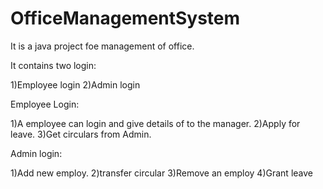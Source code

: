 # OfficeManagementSystem
It is a java project foe management of office. 

It contains two login:

1)Employee login
2)Admin login

Employee Login:

1)A employee can login and give details of to the manager.
2)Apply for leave.
3)Get circulars from Admin.

Admin login:

1)Add new employ.
2)transfer circular
3)Remove an employ
4)Grant leave
